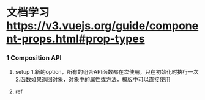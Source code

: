 
# 文档学习 https://v3.vuejs.org/guide/component-props.html#prop-types

### 1 Composition API
1. setup
1.新的option，所有的组合API函数都在次使用，只在初始化时执行一次  
2.函数如果返回对象，对象中的属性或方法，模版中可以直接使用

2. ref


  

